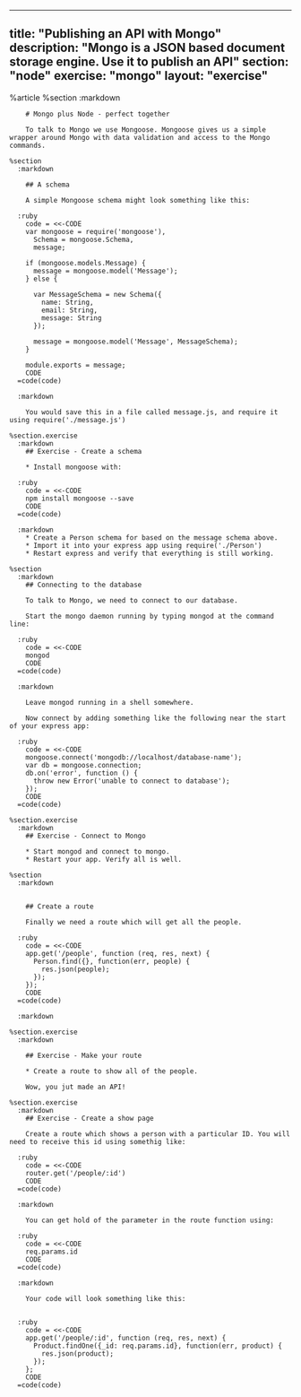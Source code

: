 ---
  title: "Publishing an API with Mongo"
  description: "Mongo is a JSON based document storage engine. Use it to publish an API"
  section: "node"
  exercise: "mongo"
  layout: "exercise"
  ---
  
  %article
    %section
      :markdown
  
        # Mongo plus Node - perfect together
  
        To talk to Mongo we use Mongoose. Mongoose gives us a simple wrapper around Mongo with data validation and access to the Mongo commands.
  
    %section
      :markdown
  
        ## A schema
  
        A simple Mongoose schema might look something like this:
  
      :ruby
        code = <<-CODE
        var mongoose = require('mongoose'),
          Schema = mongoose.Schema,
          message;
  
        if (mongoose.models.Message) {
          message = mongoose.model('Message');
        } else {
  
          var MessageSchema = new Schema({
            name: String,
            email: String,
            message: String
          });
  
          message = mongoose.model('Message', MessageSchema);
        }
  
        module.exports = message;
        CODE
      =code(code)
  
      :markdown
  
        You would save this in a file called message.js, and require it using require('./message.js')
  
    %section.exercise
      :markdown
        ## Exercise - Create a schema
  
        * Install mongoose with:
  
      :ruby
        code = <<-CODE
        npm install mongoose --save
        CODE
      =code(code)
  
      :markdown
        * Create a Person schema for based on the message schema above.
        * Import it into your express app using require('./Person')
        * Restart express and verify that everything is still working.
  
    %section
      :markdown
        ## Connecting to the database
  
        To talk to Mongo, we need to connect to our database.
  
        Start the mongo daemon running by typing mongod at the command line:
  
      :ruby
        code = <<-CODE
        mongod
        CODE
      =code(code)
  
      :markdown
  
        Leave mongod running in a shell somewhere.
  
        Now connect by adding something like the following near the start of your express app:
  
      :ruby
        code = <<-CODE
        mongoose.connect('mongodb://localhost/database-name');
        var db = mongoose.connection;
        db.on('error', function () {
          throw new Error('unable to connect to database');
        });
        CODE
      =code(code)
  
    %section.exercise
      :markdown
        ## Exercise - Connect to Mongo
  
        * Start mongod and connect to mongo.
        * Restart your app. Verify all is well.
  
    %section
      :markdown
  
  
        ## Create a route
  
        Finally we need a route which will get all the people.
  
      :ruby
        code = <<-CODE
        app.get('/people', function (req, res, next) {
          Person.find({}, function(err, people) {
            res.json(people);
          });
        });
        CODE
      =code(code)
  
      :markdown
  
    %section.exercise
      :markdown
  
        ## Exercise - Make your route
  
        * Create a route to show all of the people.
  
        Wow, you jut made an API!
  
    %section.exercise
      :markdown
        ## Exercise - Create a show page
  
        Create a route which shows a person with a particular ID. You will need to receive this id using somethig like:
  
      :ruby
        code = <<-CODE
        router.get('/people/:id')
        CODE
      =code(code)
  
      :markdown
  
        You can get hold of the parameter in the route function using:
  
      :ruby
        code = <<-CODE
        req.params.id
        CODE
      =code(code)
  
      :markdown
  
        Your code will look something like this:
  
  
      :ruby
        code = <<-CODE
        app.get('/people/:id', function (req, res, next) {
          Product.findOne({_id: req.params.id}, function(err, product) {
            res.json(product);
          });
        };
        CODE
      =code(code)
  